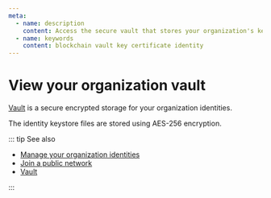 ```yaml
---
meta:
  - name: description
    content: Access the secure vault that stores your organization's key pairs and certificates on the Chainstack managed blockchain services.
  - name: keywords
    content: blockchain vault key certificate identity
---
```


# View your organization vault

[Vault](https://console.chainstack.com/vault) is a secure encrypted storage for your organization identities.

The identity keystore files are stored using AES-256 encryption.

::: tip See also

* [Manage your organization identities](/platform/manage-your-organization-identities)
* [Join a public network](/platform/join-a-public-network)
* [Vault](/glossary/vault)

:::
